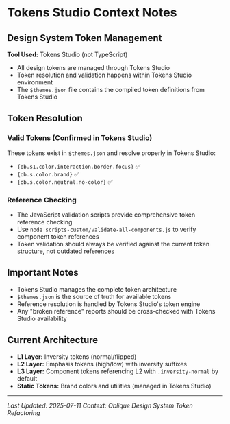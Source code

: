 # Tokens Studio Context Notes

## Design System Token Management

**Tool Used:** Tokens Studio (not TypeScript)
- All design tokens are managed through Tokens Studio
- Token resolution and validation happens within Tokens Studio environment
- The `$themes.json` file contains the compiled token definitions from Tokens Studio

## Token Resolution

### Valid Tokens (Confirmed in Tokens Studio)
These tokens exist in `$themes.json` and resolve properly in Tokens Studio:
- `{ob.s1.color.interaction.border.focus}` ✅
- `{ob.s.color.brand}` ✅  
- `{ob.s.color.neutral.no-color}` ✅

### Reference Checking
- The JavaScript validation scripts provide comprehensive token reference checking
- Use `node scripts-custom/validate-all-components.js` to verify component token references
- Token validation should always be verified against the current token structure, not outdated references

## Important Notes
- Tokens Studio manages the complete token architecture
- `$themes.json` is the source of truth for available tokens
- Reference resolution is handled by Tokens Studio's token engine
- Any "broken reference" reports should be cross-checked with Tokens Studio availability

## Current Architecture
- **L1 Layer:** Inversity tokens (normal/flipped)
- **L2 Layer:** Emphasis tokens (high/low) with inversity suffixes  
- **L3 Layer:** Component tokens referencing L2 with `.inversity-normal` by default
- **Static Tokens:** Brand colors and utilities (managed in Tokens Studio)

---
*Last Updated: 2025-07-11*
*Context: Oblique Design System Token Refactoring*
